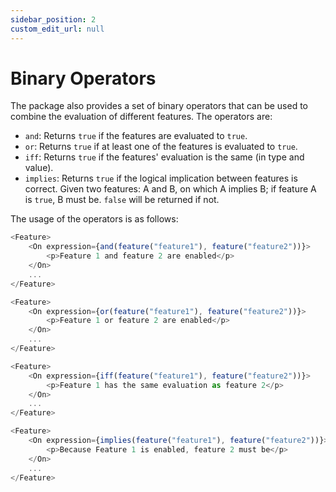 ```yaml
---
sidebar_position: 2
custom_edit_url: null
---
```


# Binary Operators

The package also provides a set of binary operators that can be used to combine the evaluation of different features. The operators are:

- `and`: Returns `true` if the features are evaluated to `true`.
- `or`: Returns `true` if at least one of the features is evaluated to `true`.
- `iff`: Returns `true` if the features' evaluation is the same (in type and value).
- `implies`: Returns `true` if the logical implication between features is correct. Given two features: A and B, on which A implies B; if feature A is `true`, B must be. `false` will be returned if not.

The usage of the operators is as follows:

```javascript
<Feature>
    <On expression={and(feature("feature1"), feature("feature2"))}>
        <p>Feature 1 and feature 2 are enabled</p>
    </On>
    ...
</Feature>
```

```javascript
<Feature>
    <On expression={or(feature("feature1"), feature("feature2"))}>
        <p>Feature 1 or feature 2 are enabled</p>
    </On>
    ...
</Feature>
```

```javascript
<Feature>
    <On expression={iff(feature("feature1"), feature("feature2"))}>
        <p>Feature 1 has the same evaluation as feature 2</p>
    </On>
    ...
</Feature>
```

```javascript
<Feature>
    <On expression={implies(feature("feature1"), feature("feature2"))}>
        <p>Because Feature 1 is enabled, feature 2 must be</p>
    </On>
    ...
</Feature>
```
